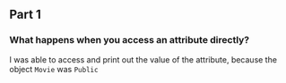 ## Part 1
### What happens when you access an attribute directly?
I was able to access and print out the value of the attribute, because the object `Movie` was `Public`

